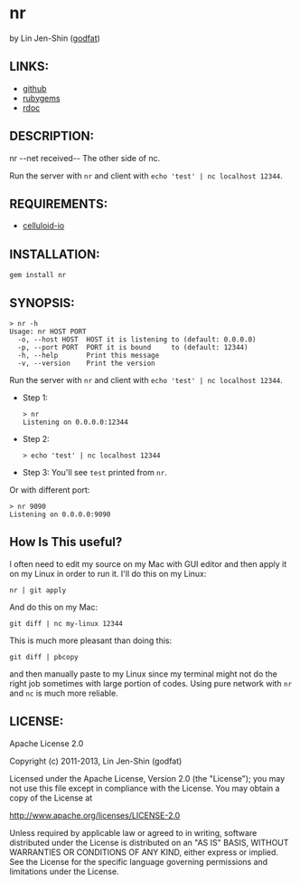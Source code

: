 # nr

by Lin Jen-Shin ([godfat](http://godfat.org))

## LINKS:

* [github](https://github.com/godfat/nr)
* [rubygems](http://rubygems.org/gems/nr)
* [rdoc](http://rdoc.info/github/godfat/nr)

## DESCRIPTION:

nr --net received-- The other side of nc.

Run the server with `nr` and client with `echo 'test' | nc localhost 12344`.

## REQUIREMENTS:

* [celluloid-io](https://github.com/celluloid/celluloid-io)

## INSTALLATION:

    gem install nr

## SYNOPSIS:

    > nr -h
    Usage: nr HOST PORT
      -o, --host HOST  HOST it is listening to (default: 0.0.0.0)
      -p, --port PORT  PORT it is bound     to (default: 12344)
      -h, --help       Print this message
      -v, --version    Print the version

Run the server with `nr` and client with `echo 'test' | nc localhost 12344`.

* Step 1:

      > nr
      Listening on 0.0.0.0:12344

* Step 2:

      > echo 'test' | nc localhost 12344

* Step 3: You'll see `test` printed from `nr`.

Or with different port:

    > nr 9090
    Listening on 0.0.0.0:9090

## How Is This useful?

I often need to edit my source on my Mac with GUI editor and then apply
it on my Linux in order to run it. I'll do this on my Linux:

    nr | git apply

And do this on my Mac:

    git diff | nc my-linux 12344

This is much more pleasant than doing this:

    git diff | pbcopy

and then manually paste to my Linux since my terminal might not do the
right job sometimes with large portion of codes. Using pure network with
`nr` and `nc` is much more reliable.

## LICENSE:

Apache License 2.0

Copyright (c) 2011-2013, Lin Jen-Shin (godfat)

Licensed under the Apache License, Version 2.0 (the "License");
you may not use this file except in compliance with the License.
You may obtain a copy of the License at

<http://www.apache.org/licenses/LICENSE-2.0>

Unless required by applicable law or agreed to in writing, software
distributed under the License is distributed on an "AS IS" BASIS,
WITHOUT WARRANTIES OR CONDITIONS OF ANY KIND, either express or implied.
See the License for the specific language governing permissions and
limitations under the License.
